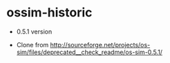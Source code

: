 ossim-historic
==============

* 0.5.1  version

* Clone from http://sourceforge.net/projects/os-sim/files/deprecated__check_readme/os-sim-0.5.1/

